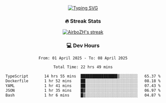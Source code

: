 
<div align="center">
  <a href="https://git.io/typing-svg"><img src="https://readme-typing-svg.demolab.com?font=Fira+Code&size=30&pause=1000&color=33F7F5&center=true&vCenter=true&width=435&lines=Hi+there+%F0%9F%91%8B+I+am+AirboZH+;Welcome+to+my+Github" alt="Typing SVG" /></a>

<h3>🔥 Streak Stats</h3>

<!-- GitHub Readme Streak Stats - https://github.com/DenverCoder1/github-readme-streak-stats -->
<p>
  <a href="https://github.com/DenverCoder1/github-readme-streak-stats">
    <img title="🔥 Get streak stats for your profile at git.io/streak-stats" alt="AirboZH's streak" src="https://streak-stats.demolab.com/?user=AirboZH&theme=monokai-metallian&hide_border=true"/>
  </a>
</p>

<h3>💻 Dev Hours</h3>
<!--START_SECTION:waka-->

```txt
From: 01 April 2025 - To: 08 April 2025

Total Time: 22 hrs 49 mins

TypeScript       14 hrs 55 mins  ████████████████▒░░░░░░░░   65.37 %
Dockerfile       1 hr 52 mins    ██░░░░░░░░░░░░░░░░░░░░░░░   08.18 %
YAML             1 hr 41 mins    ██░░░░░░░░░░░░░░░░░░░░░░░   07.43 %
JSON             1 hr 35 mins    █▓░░░░░░░░░░░░░░░░░░░░░░░   06.97 %
Bash             1 hr 6 mins     █▒░░░░░░░░░░░░░░░░░░░░░░░   04.87 %
```

<!--END_SECTION:waka-->
</div>  
